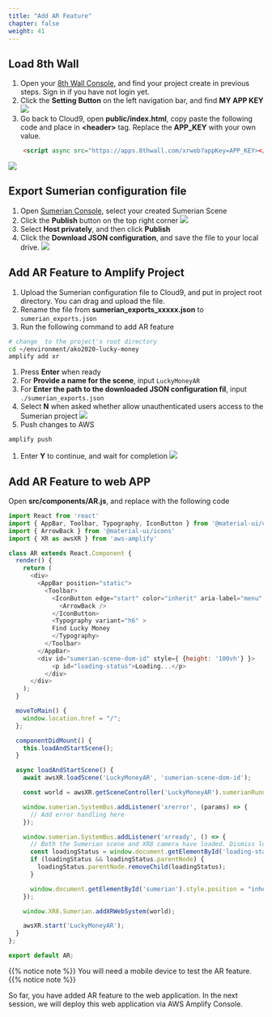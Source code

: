 ```yaml
---
title: "Add AR Feature"
chapter: false
weight: 41
---
```


## Load 8th Wall

1. Open your [8th Wall Console](https://www.8thwall.com/), and find your project create in previous steps. Sign in if you have not login yet.
1. Click the **Setting Button** on the left navigation bar, and find **MY APP KEY**
![](/images/addAR/8th_app_key.png)
1. Go back to Cloud9, open **public/index.html**, copy paste the following code and place in **\<header\>** tag. Replace the **APP_KEY** with your own value.
```html
    <script async src="https://apps.8thwall.com/xrweb?appKey=APP_KEY></script>
```
![](/images/addAR/8th_header.png)


## Export Sumerian configuration file

1. Open [Sumerian Console](https://us-west-2.console.aws.amazon.com/sumerian/home/start), select your created Sumerian Scene
1. Click the **Publish** button on the top right corner
![](/images/addAR/sumerian_publish.png)
1. Select **Host privately**, and then click **Publish**
1. Click the **Download JSON configuration**, and save the file to your local drive. 
![](/images/addAR/sumerian_private_publish.png)


## Add AR Feature to Amplify Project

1. Upload the Sumerian configuration file to Cloud9, and put in project root directory. You can drag and upload the file. 
1. Rename the file from **sumerian_exports_xxxxx.json** to `sumerian_exports.json`
1. Run the following command to add AR feature
```bash
# change  to the project's root directory
cd ~/environment/ako2020-lucky-money
amplify add xr
```
1. Press **Enter** when ready
1. For **Provide a name for the scene**, input `LuckyMoneyAR`
1. For **Enter the path to the downloaded JSON configuration fil**, input `./sumerian_exports.json`
1. Select **N** when asked whether allow unauthenticated users access to the Sumerian project
![](/images/addAR/amplify_add_xr.png)
1. Push changes to AWS
```bash
amplify push
```
1. Enter **Y** to continue, and wait for completion
![](/images/addAR/amplify_xr_push.png)

## Add AR Feature to web APP

Open **src/components/AR.js**, and replace with the following code
```javascript
import React from 'react'
import { AppBar, Toolbar, Typography, IconButton } from '@material-ui/core'
import { ArrowBack } from '@material-ui/icons'
import { XR as awsXR } from 'aws-amplify'

class AR extends React.Component {
  render() {
    return (
      <div>
        <AppBar position="static">
          <Toolbar>
            <IconButton edge="start" color="inherit" aria-label="menu" onClick={this.moveToMain.bind(this)}>
              <ArrowBack />
            </IconButton>
            <Typography variant="h6" >
            Find Lucky Money
            </Typography>
          </Toolbar>
        </AppBar>
        <div id="sumerian-scene-dom-id" style={ {height: '100vh'} }>
            <p id="loading-status">Loading...</p>
          </div>
      </div>
    );
  }

  moveToMain() {
    window.location.href = "/";
  };

  componentDidMount() {
    this.loadAndStartScene();
  }

  async loadAndStartScene() {
    await awsXR.loadScene('LuckyMoneyAR', 'sumerian-scene-dom-id');

    const world = awsXR.getSceneController('LuckyMoneyAR').sumerianRunner.world;

    window.sumerian.SystemBus.addListener('xrerror', (params) => {
      // Add error handling here
    });

    window.sumerian.SystemBus.addListener('xrready', () => {
      // Both the Sumerian scene and XR8 camera have loaded. Dismiss loading status
      const loadingStatus = window.document.getElementById('loading-status');
      if (loadingStatus && loadingStatus.parentNode) {
        loadingStatus.parentNode.removeChild(loadingStatus);
      }

      window.document.getElementById('sumerian').style.position = "inherit";
    });

    window.XR8.Sumerian.addXRWebSystem(world);

    awsXR.start('LuckyMoneyAR');
  }
};

export default AR;
``` 

{{% notice note %}}
You will need a mobile device to test the AR feature.
{{% notice note %}}

So far, you have added AR feature to the web application. In the next session, we will deploy this web application via AWS Amplify Console.
